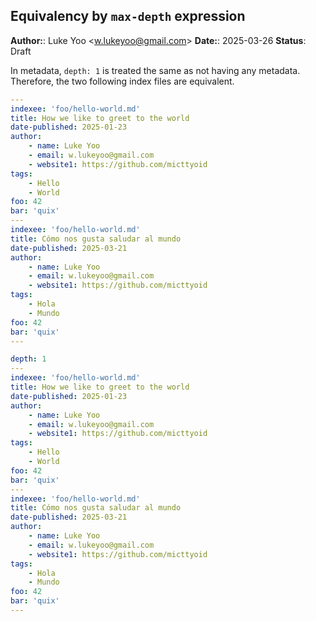 ## Equivalency by `max-depth` expression

**Author:**: Luke Yoo &lt;[w.lukeyoo@gmail.com](mailto:w.lukeyoo@gmail.com)&gt;
**Date:**: 2025-03-26
**Status**: Draft

In metadata, `depth: 1` is treated the same as not having any metadata.
Therefore, the two following index files are equivalent.

```yaml filename='.pidx'
---
indexee: 'foo/hello-world.md'
title: How we like to greet to the world
date-published: 2025-01-23
author:
    - name: Luke Yoo
    - email: w.lukeyoo@gmail.com
    - website1: https://github.com/micttyoid
tags:
    - Hello
    - World
foo: 42
bar: 'quix'
---
indexee: 'foo/hello-world.md'
title: Cómo nos gusta saludar al mundo
date-published: 2025-03-21
author:
    - name: Luke Yoo
    - email: w.lukeyoo@gmail.com
    - website1: https://github.com/micttyoid
tags:
    - Hola
    - Mundo
foo: 42
bar: 'quix'
---
```



```yaml filename='.pidx'
depth: 1
---
indexee: 'foo/hello-world.md'
title: How we like to greet to the world
date-published: 2025-01-23
author:
    - name: Luke Yoo
    - email: w.lukeyoo@gmail.com
    - website1: https://github.com/micttyoid
tags:
    - Hello
    - World
foo: 42
bar: 'quix'
---
indexee: 'foo/hello-world.md'
title: Cómo nos gusta saludar al mundo
date-published: 2025-03-21
author:
    - name: Luke Yoo
    - email: w.lukeyoo@gmail.com
    - website1: https://github.com/micttyoid
tags:
    - Hola
    - Mundo
foo: 42
bar: 'quix'
---
```